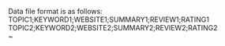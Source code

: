 Data file format is as follows:<br>
TOPIC1;KEYWORD1;WEBSITE1;SUMMARY1;REVIEW1;RATING1<br>
TOPIC2;KEYWORD2;WEBSITE2;SUMMARY2;REVIEW2;RATING2<br>
~

